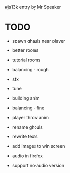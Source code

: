 #js13k entry by Mr Speaker

# TODO

- spawn ghauls near player
- better rooms
- tutorial rooms
- balancing - rough
- sfx
- tune
- building anim
- balancing - fine
- player throw anim

- rename ghouls
- rewrite texts
- add images to win screen

- audio in firefox
- support no-audio version
